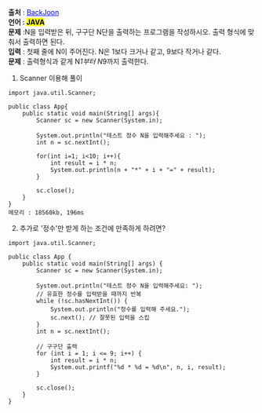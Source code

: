 **출처** : <a href="https://www.acmicpc.net/problem/2739" style="color: blue; text-decoration: underline;">BackJoon</a><br>
**언어 : <mark>JAVA**</mark><br>
**문제** :N을 입력받은 뒤, 구구단 N단을 출력하는 프로그램을 작성하시오. 출력 형식에 맞춰서 출력하면 된다.<br>
**입력** : 첫째 줄에 N이 주어진다. N은 1보다 크거나 같고, 9보다 작거나 같다.<br>
**문제** : 출력형식과 같게 N*1부터 N*9까지 출력한다.<br>


1. Scanner 이용해 풀이
```
import java.util.Scanner;

public class App{
    public static void main(String[] args){
        Scanner sc = new Scanner(System.in);

        System.out.println("테스트 정수 N을 입력해주세요 : ");
        int n = sc.nextInt();

        for(int i=1; i<10; i++){
            int result = i * n;
            System.out.println(n + "*" + i + "=" + result);
        }

        sc.close();
    }
}
메모리 : 18560kb, 196ms
```

2. 추가로 '정수'만 받게 하는 조건에 만족하게 하려면?

```
import java.util.Scanner;

public class App {
    public static void main(String[] args) {
        Scanner sc = new Scanner(System.in);

        System.out.println("테스트 정수 N을 입력해주세요: ");
        // 유효한 정수를 입력받을 때까지 반복
        while (!sc.hasNextInt()) {
            System.out.println("정수를 입력해 주세요.");
            sc.next(); // 잘못된 입력을 스킵
        }
        int n = sc.nextInt();

        // 구구단 출력
        for (int i = 1; i <= 9; i++) {
            int result = i * n;
            System.out.printf("%d * %d = %d\n", n, i, result);
        }

        sc.close();
    }
}

```
